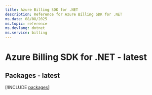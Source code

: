 ```yaml
---
title: Azure Billing SDK for .NET
description: Reference for Azure Billing SDK for .NET
ms.date: 08/08/2025
ms.topic: reference
ms.devlang: dotnet
ms.service: billing
---
```

# Azure Billing SDK for .NET - latest
## Packages - latest
[!INCLUDE [packages](billing-index.md)]